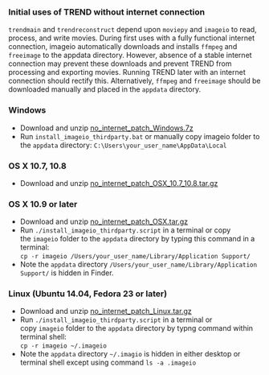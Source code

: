 ### Initial uses of TREND without internet connection

`trendmain` and `trendreconstruct` depend upon `moviepy` and `imageio` to read, process, and write movies. During first uses with a fully functional internet connection, imageio automatically downloads and installs `ffmpeg` and
`freeimage` to the appdata directory. However, absence of a stable internet connection may prevent these downloads and prevent TREND from processing and exporting movies. Running TREND later with an internet connection should rectify this. Alternatively, `ffmpeg` and `freeimage` should be downloaded manually and placed in the `appdata` directory.

### Windows
- Download and unzip [no_internet_patch_Windows.7z](https://www.dropbox.com/s/j6qokat4g8ynn5h/no_internet_patch_Windows.7z?dl=0)
- Run `install_imageio_thirdparty.bat` or manually copy imageio folder to the `appdata` directory: `C:\Users\your_user_name\AppData\Local`  


### OS X 10.7, 10.8
- Download and unzip [no_internet_patch_OSX_10.7_10.8.tar.gz](https://www.dropbox.com/s/pn0u0eysn7cfzwb/no_internet_patch_OSX_10.7_10.8.tar.gz?dl=0)  


### OS X 10.9 or later  
- Download and unzip [no_internet_patch_OSX.tar.gz](https://www.dropbox.com/s/f4lxfdnp7w71rnl/no_internet_patch_OSX.tar.gz?dl=0)  
- Run `./install_imageio_thirdparty.script` in a terminal or copy the `imageio` folder to the `appdata` directory by typing this command in a terminal:   
  `cp -r imageio /Users/your_user_name/Library/Application Support/`
- Note the `appdata` directory `/Users/your_user_name/Library/Application Support/` is hidden in Finder.  

### Linux (Ubuntu 14.04, Fedora 23 or later)  
- Download and unzip [no_internet_patch_Linux.tar.gz](https://www.dropbox.com/s/s5gqpghy8id6q2u/no_internet_patch_Linux.tar.gz?dl=0)  
- Run `./install_imageio_thirdparty.script` in a terminal or copy `imageio` folder to the `appdata` directory by typng command within terminal shell:   
`cp -r imageio ~/.imageio`  
- Note the `appdata` directory `~/.imagio` is hidden in either desktop or terminal shell except using command `ls -a .imageio`  








